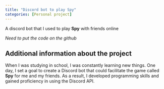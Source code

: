 ```yaml
---
title: "Discord bot to play Spy"
categories: [Personal project]
---
```


A discord bot that I used to play **Spy** with friends online

*Need to put the code on the github*

## Additional information about the project

When I was studying in school, I was constantly learning new things. One day, I set a goal to create a Discord bot that could facilitate the game called **Spy** for me and my friends. As a result, I developed programming skills and gained proficiency in using the Discord API.